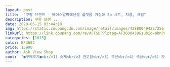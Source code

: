 ```yaml
---
layout: post 
title:  "쿠팡 브랜드 - 베이스알파에센셜 플랫폼 거실화 2p 세트, 차콜, 크림" 
description: 쿠팡 브랜 ..
date: 2020-05-15 03:44:18 
img: https://static.coupangcdn.com/image/retail/images/428880494227256-4c0bc931-0245-4924-8b65-4b2e15f7a770.jpg 
linkUrl: https://link.coupang.com/re/AFFSDP?lptag=AF3600438&subid=ahnPublicAsk&pageKey=1235836912&itemId=2230446808&vendorItemId=70228045609&traceid=V0-113-d584cf8278fc08c9 
categories: [1015] 
color: BF360C 
price: 15990 
author: Ask View Shop 
cont:  "●구매후기●<br/>1) 소재<br/>2 견고함<br/>3) 쿠션<br/>4) 색상<br/>5) 가격<br/>가격이 가장 혜자인데, 가성비가 정말 좋아요.<br/> 커플이나 가족용으로 사용하시기 정말 좋을 듯 합니다:)<br/>개인적으로는 가격대비 만족하였으며, 집들이 선물이나, 신혼부부들께 추천하는상품입니다!<br/>견고함이나 쿠션은 탁월한 것 같아요.<br/> 굽도 높고 쿠션감도 풍부해서 걸어 다닐 때 아무 소리도 나지 않아요.<br/> 폭신폭신합니다.<br/><br/>굽이 조금 있는 편인데 전혀 안불편하고 편해요<br/>다섯가지 기준으로 상품을 평가하는데<br/>디자인 정말 깔끔하고 예쁘고 고급스러워요<br/>디자인보는그대로 심플하고깔끔해요! 유행타는색상도아니고 딱 깔끔합니다 제가 크림색이 엄청하얀색이아니라 적당히 크림빛도는색상이라 밑바닥이랑잘어울려져요! 또 제발사이즈는 235인데 뒤에 한1.<br/>5cm? 그이상 남더라구요! 245까지는 신을수있겠지만 250부터는 잘 모르겠습니다 ㅜㅜ<br/>또 소재도 소프트한 편이라 발에 닿는느낌이 기분이 좋습니다!<br/>마감 미숙한 부분 없이 마감처리 굉장히 깔끔하게 잘 되있구요<br/>막상 신으면 정말 적당히 안정적이고 푹신해서 발이 편해요<br/>밑창바닥은 엄청 폭신하고 발을감싸주는정도는아닙니다 적당히딱딲하나 조금은 덜딱딱한정도? 누를때들어가는정도 이미지 첨부하였으니 참고해주세요! 엄청 폭신한 슬리퍼도 걸을때 자세에 좋지않다고생각해 어느정도 딱딱한정도를 선호하는편입니다!<br/>바닥이 엄청 푹신한 스타일은 아닌데<br/>바닥이랑 부딪치는 소리도 거의 안나고 조용한 편이구요<br/>사진 이미지보다 실물이 훨씬 괜찮았어요<br/>색상은 호불호가 없는 색상으로 특별함은 없고 깔끔해요.<br/><br/>소재는 여름에는 약간 더울 수 있어요.<br/> 얇지 않고 봄/가을에 어울리는 살짝 두께감 있는 패브릭 소재에요.<br/><br/>우선 거실화를 선정하는 기준은<br/>우선 이 제품은 다섯가지에서 모두 준수한 경험을 줬어요.<br/><br/>우선 플랫폼 거실화는 2개세트로 챠콜색,크림색있습니다! 챠콜색은 남자사이즈로나오고 크림은 여자사이즈로 나와 한세트만주문하면 됩니다! 가족구성원이 남2여2인경우 2세트만 주문하면 될거같아요!<br/>이제 슬슬 겨울옷 정리하고 봄옷으로 바꾸면서  집안에서 신는 실내화도바꿀까 생각하던 도중 찾은 베이스알파에센셜 플랫폼 거실화 2p 세트 입니다! 집에 바닥이 대리석이라 거실화가 필수인데 겨울용 거실화는 이제 좀더워지면서 무난한 디자인에 발편하게 폭신폭신하고 너무 커서 허벌딱하지않는 거실화를 찾고있었어요!<br/>저는 키가 큰편이 아니라 집에서도 굽 있는 슬리퍼를 선호해서 좋았어요<br/>전에산 털 거실화는(겨울용) 슬리퍼라벨이라구해야하나요? 라벨들이많아 걸으면서불편해 가위로 라벨을 잘랐는데도 발에 콕콕찔려서 번거로웠는데, 베이스알파에센셜 거실화는 불필요한 라벨 최소화해서 걸을때도 편해요!<br/>전체적으로 아주 만족하고 좋습니다!<br/>층간 소음과 발바닥 오염 방지를 위해 실내화를 사용하기 시작했어요!<br/>키높이 거실화는처음 신어보는데, 적당한키높이이며 (엄청높지않음)신었을때 부담없는정도에요! 앞이 뚫려있어서 더시원하게 신을수있습니다!<br/>" 
---
```

